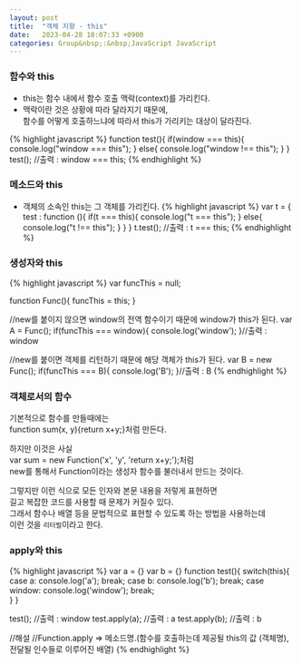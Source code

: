 ```yaml
---
layout: post
title:  "객체 지향 - this"
date:   2023-04-28 10:07:33 +0900
categories: Group&nbsp;:&nbsp;JavaScript JavaScript
---
```


### 함수와 this  
- this는 함수 내에서 함수 호출 맥락(context)를 가리킨다.  
- 맥락이란 것은 상황에 따라 달라지기 때문에,  
함수를 어떻게 호출하느냐에 따라서 this가 가리키는 대상이 달라진다.

{% highlight javascript %}
function test(){
    if(window === this){
        console.log("window === this");
    }
    else{
        console.log("window !== this");
    }
}
test(); //출력 : window === this;
{% endhighlight %}

### 메소드와 this
- 객체의 소속인 this는 그 객체를 가리킨다.
{% highlight javascript %}
var t = {
    test : function (){
        if(t === this){
            console.log("t === this");
        }
        else{
            console.log("t !== this");
        }
    }
}
t.test(); //출력 : t === this;
{% endhighlight %}

### 생성자와 this
{% highlight javascript %}
var funcThis = null; 
            
function Func(){
    funcThis = this;
}

//new를 붙이지 않으면 window의 전역 함수이기 때문에 window가 this가 된다.
var A = Func();
if(funcThis === window){
    console.log('window');
}//출력 : window

//new를 붙이면 객체를 리턴하기 때문에 해당 객체가 this가 된다.
var B = new Func();
if(funcThis === B){
    console.log('B');
}//출력 : B
{% endhighlight %}

### 객체로서의 함수
기본적으로 함수를 만들때에는  
function sum(x, y){return x+y;}처럼 만든다.

하지만 이것은 사실  
var sum = new Function('x', 'y', 'return x+y;');처럼  
new를 통해서 Function이라는 생성자 함수를 불러내서 만드는 것이다.  

그렇지만 이런 식으로 모든 인자와 본문 내용을 저렇게 표현하면  
길고 복잡한 코드를 사용할 때 문제가 커질수 있다.  
그래서 함수나 배열 등을 문법적으로 표현할 수 있도록 하는 방법을 사용하는데  
이런 것을 `리터럴`이라고 한다.

### apply와 this
{% highlight javascript %}
var a = {}
var b = {}
function test(){
    switch(this){
        case a:
            console.log('a');
            break;
        case b:
            console.log('b');
            break;
        case window:
            console.log('window');
            break;          
    }
}

test();         //출력 : window
test.apply(a);  //출력 : a
test.apply(b);  //출력 : b

//해설
//Function.apply => 메소드명.(함수를 호출하는데 제공될 this의 값 (객체명), 전달될 인수들로 이루어진 배열)
{% endhighlight %}
